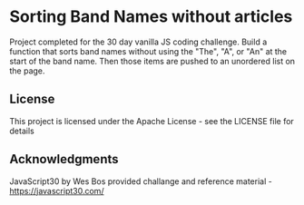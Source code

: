 # Sorting Band Names without articles

Project completed for the 30 day vanilla JS coding challenge. Build a function that sorts band names without using the "The", "A", or "An" at the start of the band name. Then those items are pushed to an unordered list on the page.

## License

This project is licensed under the Apache License - see the LICENSE file for details

## Acknowledgments

JavaScript30 by Wes Bos provided challange and reference material - https://javascript30.com/
